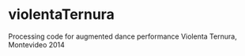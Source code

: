 violentaTernura
===============

Processing code for augmented dance performance Violenta Ternura, Montevideo 2014
